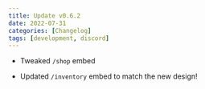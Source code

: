 ```yaml
---
title: Update v0.6.2
date: 2022-07-31
categories: [Changelog]
tags: [development, discord]
---
```


- Tweaked `/shop` embed

- Updated `/inventory` embed to match the new design! 
